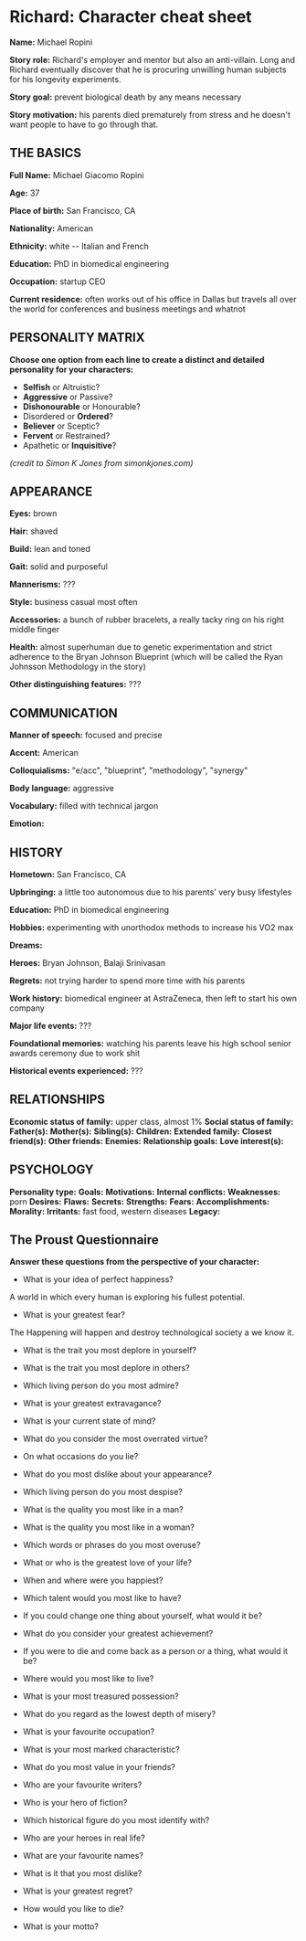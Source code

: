 # Richard: Character cheat sheet
**Name:** Michael Ropini

**Story role:** Richard's employer and mentor but also an anti-villain. Long and Richard eventually discover that he is procuring unwilling human subjects for his longevity experiments.

**Story goal:** prevent biological death by any means necessary

**Story motivation:** his parents died prematurely from stress and he doesn't want people to have to go through that. 

## THE BASICS
**Full Name:** Michael Giacomo Ropini

**Age:** 37

**Place of birth:** San Francisco, CA

**Nationality:** American

**Ethnicity:** white -- Italian and French

**Education:** PhD in biomedical engineering

**Occupation:** startup CEO

**Current residence:** often works out of his office in Dallas but travels all over the world for conferences and business meetings and whatnot

## PERSONALITY MATRIX
**Choose one option from each line to create a distinct and detailed personality for your characters:**

* **Selfish** or Altruistic?
* **Aggressive** or Passive?
* **Dishonourable** or Honourable?
* Disordered or **Ordered**?
* **Believer** or Sceptic?
* **Fervent** or Restrained?
* Apathetic or **Inquisitive**?

*(credit to Simon K Jones from simonkjones.com)*

## APPEARANCE
**Eyes:** brown

**Hair:** shaved

**Build:** lean and toned

**Gait:** solid and purposeful

**Mannerisms:** ???

**Style:** business casual most often

**Accessories:** a bunch of rubber bracelets, a really tacky ring on his right middle finger 

**Health:** almost superhuman due to genetic experimentation and strict adherence to the Bryan Johnson Blueprint (which will be called the Ryan Johnsson Methodology in the story)

**Other distinguishing features:** ???

## COMMUNICATION
**Manner of speech:** focused and precise

**Accent:** American

**Colloquialisms:** "e/acc", "blueprint", "methodology", "synergy"

**Body language:** aggressive

**Vocabulary:** filled with technical jargon

**Emotion:** 

## HISTORY
**Hometown:** San Francisco, CA

**Upbringing:** a little too autonomous due to his parents' very busy lifestyles 

**Education:** PhD in biomedical engineering

**Hobbies:** experimenting with unorthodox methods to increase his VO2 max

**Dreams:** 

**Heroes:** Bryan Johnson, Balaji Srinivasan

**Regrets:** not trying harder to spend more time with his parents

**Work history:** biomedical engineer at AstraZeneca, then left to start his own company

**Major life events:** ???

**Foundational memories:** watching his parents leave his high school senior awards ceremony due to work shit

**Historical events experienced:** ???

## RELATIONSHIPS
**Economic status of family:** upper class, almost 1%
**Social status of family:** 
**Father(s):**
**Mother(s):**
**Sibling(s):**
**Children:**
**Extended family:**
**Closest friend(s):** 
**Other friends:**
**Enemies:**
**Relationship goals:**
**Love interest(s):**

## PSYCHOLOGY
**Personality type:**
**Goals:** 
**Motivations:** 
**Internal conflicts:** 
**Weaknesses:** porn
**Desires:** 
**Flaws:**
**Secrets:**
**Strengths:**
**Fears:**
**Accomplishments:**
**Morality:**
**Irritants:** fast food, western diseases
**Legacy:** 

## The Proust Questionnaire
**Answer these questions from the perspective of your character:**

* What is your idea of perfect happiness?

A world in which every human is exploring his fullest potential.

* What is your greatest fear?

The Happening will happen and destroy technological society a we know it.

* What is the trait you most deplore in yourself?



* What is the trait you most deplore in others?

* Which living person do you most admire?

* What is your greatest extravagance?

* What is your current state of mind?

* What do you consider the most overrated virtue?

* On what occasions do you lie?

* What do you most dislike about your appearance?

* Which living person do you most despise?

* What is the quality you most like in a man?

* What is the quality you most like in a woman?

* Which words or phrases do you most overuse?

* What or who is the greatest love of your life?

* When and where were you happiest?

* Which talent would you most like to have?

* If you could change one thing about yourself, what would it be?

* What do you consider your greatest achievement?

* If you were to die and come back as a person or a thing, what would it be?

* Where would you most like to live?

* What is your most treasured possession?

* What do you regard as the lowest depth of misery?

* What is your favourite occupation?

* What is your most marked characteristic?

* What do you most value in your friends?

* Who are your favourite writers?

* Who is your hero of fiction?

* Which historical figure do you most identify with?

* Who are your heroes in real life?

* What are your favourite names?

* What is it that you most dislike?

* What is your greatest regret?

* How would you like to die?

* What is your motto?